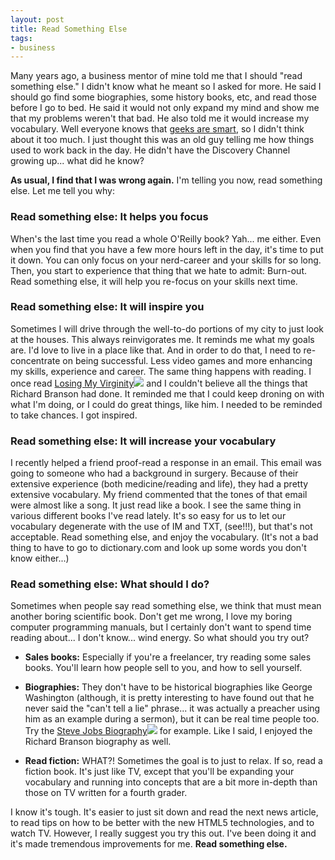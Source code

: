 ```yaml
---
layout: post
title: Read Something Else
tags:
- business
---
```

Many years ago, a business mentor of mine told me that I should "read something else."  I didn't know what he meant so I asked for more.  He said I should go find some biographies, some history books, etc, and read those before I go to bed.  He said it would not only expand my mind and show me that my problems weren't that bad.  He also told me it would increase my vocabulary.  Well everyone knows that [geeks are smart](http://www.mediadump.com/hosted-id202-real-reasons-why-geeks-make-the-best-lovers.html), so I didn't think about it too much.  I just thought this was an old guy telling me how things used to work back in the day.  He didn't have the Discovery Channel growing up... what did he know?

**As usual, I find that I was wrong again.**  I'm telling you now, read something else.  Let me tell you why:

### Read something else: It helps you focus

When's the last time you read a whole O'Reilly book?  Yah... me either.  Even when you find that you have a few more hours left in the day, it's time to put it down.  You can only focus on your nerd-career and your skills for so long.  Then, you start to experience that thing that we hate to admit: Burn-out.  Read something else, it will help you re-focus on your skills next time.

### Read something else: It will inspire you

Sometimes I will drive through the well-to-do portions of my city to just look at the houses.  This always reinvigorates me.  It reminds me what my goals are.  I'd love to live in a place like that.  And in order to do that, I need to re-concentrate on being successful.  Less video games and more enhancing my skills, experience and career.  The same thing happens with reading.  I once read [Losing My Virginity](http://www.amazon.com/gp/product/0812932293/ref=as_li_ss_tl?ie=UTF8&tag=aarsar-20&linkCode=as2&camp=217145&creative=399369&creativeASIN=0812932293)![](http://www.assoc-amazon.com/e/ir?t=aarsar-20&l=as2&o=1&a=0812932293&camp=217145&creative=399369) and I couldn't believe all the things that Richard Branson had done.  It reminded me that I could keep droning on with what I'm doing, or I could do great things, like him. I needed to be reminded to take chances. I got inspired.

### Read something else: It will increase your vocabulary

I recently helped a friend proof-read a response in an email.  This email was going to someone who had a background in surgery.  Because of their extensive experience (both medicine/reading and life), they had a pretty extensive vocabulary.  My friend commented that the tones of that email were almost like a song. It just read like a book.  I see the same thing in various different books I've read lately. It's so easy for us to let our vocabulary degenerate with the use of IM and TXT, (see!!!), but that's not acceptable.  Read something else, and enjoy the vocabulary.  (It's not a bad thing to have to go to dictionary.com and look up some words you don't know either...)

### Read something else: What should I do?

Sometimes when people say read something else, we think that must mean another boring scientific book.  Don't get me wrong, I love my boring computer programming manuals, but I certainly don't want to spend time reading about... I don't know... wind energy.  So what should you try out?

  * **Sales books:** Especially if you're a freelancer, try reading some sales books.  You'll learn how people sell to you, and how to sell yourself.

  * **Biographies:** They don't have to be historical biographies like George Washington (although, it is pretty interesting to have found out that he never said the "can't tell a lie" phrase... it was actually a preacher using him as an example during a sermon), but it can be real time people too.  Try the [Steve Jobs Biography](http://www.amazon.com/gp/entity/Walter-Isaacson/B000APFLB8?ie=UTF8&ref_=sr_ntt_srch_lnk_1&qid=1322420160&sr=8-1&ie=UTF8&tag=aarsar-20&linkCode=ur2&camp=1789&creative=390957)![](https://www.assoc-amazon.com/e/ir?t=aarsar-20&l=ur2&o=1) for example.  Like I said, I enjoyed the Richard Branson biography as well.

  * **Read fiction:** WHAT?!  Sometimes the goal is to just to relax.  If so, read a fiction book.  It's just like TV, except that you'll be expanding your vocabulary and running into concepts that are a bit more in-depth than those on TV written for a fourth grader.

I know it's tough.  It's easier to just sit down and read the next news article, to read tips on how to be better with the new HTML5 technologies, and to watch TV.  However, I really suggest you try this out.  I've been doing it and it's made tremendous improvements for me.  **Read something else.**
